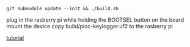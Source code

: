 `git submodule update --init && ./build.sh`

plug in the rasberry pi while holding the BOOTSEL button on the board
mount the device
copy build/pioc-keylogger.uf2 to the rasberry pi

[tutorial](https://www.youtube.com/watch?v=iOD-NOzgj7o&t=550s)
